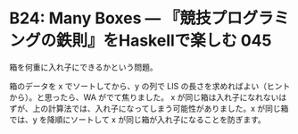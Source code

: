 # B24: Many Boxes — 『競技プログラミングの鉄則』をHaskellで楽しむ 045

箱を何重に入れ子にできるかという問題。

箱のデータを x でソートしてから、y の列で LIS の長さを求めればよい（ヒントから）。と思ったら、WA がでて焦りました。
x が同じ箱は入れ子になれないはずが、上の計算法では、入れ子になってしまう可能性がありました。x が同じ箱では、y を降順にソートして x が同じ箱が入れ子になることを防ぎます。
